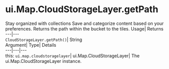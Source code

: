  
#  ui.Map.CloudStorageLayer.getPath
Stay organized with collections  Save and categorize content based on your preferences. 
Returns the path within the bucket to the tiles. Usage| Returns  
---|---  
`CloudStorageLayer.getPath()`| String  
Argument| Type| Details  
---|---|---  
this: `ui.map.cloudstoragelayer`| ui.Map.CloudStorageLayer| The ui.Map.CloudStorageLayer instance.  
